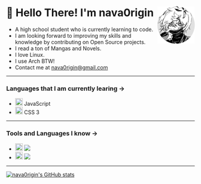 # 👋 Hello There! I'm nava0rigin <img src="me.png" height="100px" width="100px" align="right">
 + A high school student who is currently learning to code.
 + I am looking forward to improving my skills and knowledge by contributing on Open Source projects. 
 + I read a ton of Mangas and Novels.
 + I love Linux.
 + I use Arch BTW!
 + Contact me at nava0rigin@gmail.com
 
<hr>

 ### Languages that I am currently learing -> 
 + <img src="https://cdn-icons-png.flaticon.com/512/5968/5968292.png" height="20px" width="20px"> JavaScript
 + <img src="https://cdn-icons-png.flaticon.com/512/732/732190.png" height="20px" width="20px"> CSS 3

<hr>

### Tools and Languages I know ->
 + <img src="https://cdn-icons-png.flaticon.com/512/6124/6124995.png" height="20px" width="20px"> <img src="https://img.shields.io/badge/Linux-Intermediate-blue">
 + <img src="https://cdn-icons-png.flaticon.com/512/174/174854.png" height="20px" width="20px"> <img src="https://img.shields.io/badge/HTML%205-Master-blue">

<hr>

[![nava0rigin's GitHub stats](https://github-readme-stats.vercel.app/api?username=nava0rigin&show_icons=true&theme=onedark)](https://github.com/anuraghazra/github-readme-stats)
